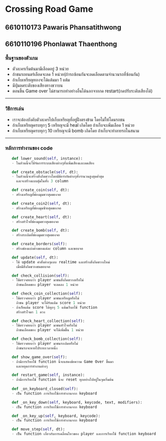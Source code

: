 # Crossing Road Game
## 6610110173 Pawaris Phansatithwong
## 6610110196 Phonlawat Thaenthong
### พื้นฐานของตัวเกม
- ตัวละครเริ่มต้นมามีเลือดอยู่ 3 หน่วย
- ถ้าชนรถยนตร์เลือดจะลด 1 หน่วย(ถ้ารถซ้อนกันจะลดเลือดตามจำนวนรถที่ซ้อนกัน)
- ถ้าเก็บเหรียญทองจะได้แต้มมา 1 แต้ม
- มีปุ่มลดระดับของเสียงทางขวาบน
- ตอนขึ้น Game over ไม่สามารถทำอย่างอื่นได้นอกจากกด restart(กดปรับระดับเสียงได้)
---
### วิธีการเล่น
- เราจะต้องบังคับตัวละครไปเก็บเหรียญที่อยู่ฝั่งตรงข้าม
  โดยไม่ให้โดนรถชน
- ถ้าเก็บเหรียญครบทุกๆ 5 เหรียญจะมี heal เกิดโดย
  ถ้าเก็บจะเพิ่มเลือด 1 หน่วย
- ถ้าเก็บเหรียญครบทุกๆ 10 เหรียญจะมี bomb เกิดโดย
  ถ้าเก็บจะทำลายรถในสนาม
---
### หลักการทำงานของ code
 ``` python
    def lower_sound(self, instance):
    - ในส่วนนี้จะใช้จัดการระบบเสียงต่างๆทั้งเพิ่มเสียงและลดเสียง

    def create_obstacle(self, dt):
    - ในส่วนนี้จะสร้างสิ่งกีดขวางโดยมีข้อจำกัดต่างๆทั้งจำนวนสูงสุดต่ำสุด
      และจะสร้างแบบสุ่มในทั้ง 3 column

    def create_coin(self, dt):
    - สร้างเหรียญที่ช่องมุมขวาสุดของจอ

    def create_coin2(self, dt):
    - สร้างเหรียญที่ช่องมุมซ้ายสุดของจอ

    def create_heart(self, dt):
    - สร้างหัวใจที่ช่องมุมขวาสุดของจอ

    def create_bomb(self, dt):
    - สร้างระเบิดที่ช่องมุมขวาสุดของจอ

    def create_borders(self):
    - สร้างช่องแบ่งต่างของแต่ละ column และขอบจอ

    def update(self, dt):
    - ใช้ update คำสั่งต่างๆแบบ realtime และสร้างสิ่งกีดขวางใหม่
      เมื่อมีสิ่งกีดขวางชนขอบจอ

    def check_collision(self):
    - ใช้ตรวจสอบว่า player มาชนสิ่งกีดขวางหรือไม่
      ถ้าชนเลือดของ player จะลดลง 1 หน่วย

    def check_coin_collection(self):
    - ใช้ตรวจสอบว่า player มาชนเหรียญหรือไม่
      ถ้าชน player จะได้รับแต้ม score 1 หน่วย
    - ถ้าเก็ยแต้ม score ได้ทุกๆ 5 แต้มเรีบกใช้ function
      สร้างหัวใจมา 1 ดวง

    def check_heart_collection(self):
    - ใช้ตรวจสอบว่า player มาชนหัวใจหรือไม่
      ถ้าชนเลือดของ player จะได้เพิ่มขึ้น 1 หน่วย

    def check_bomb_collection(self):
    - ใช้ตรวจสอบว่า player มาชนระเบิดหรือไม่
      ถ้าชนรถจะหายไประยะเวลาหนึ่ง

    def show_game_over(self):
    - ถ้ามีการเรียกใช้ function นี้จะแสดงข้อความ Game Over ขึ้นมา
      และหยุดการทำงานต่างๆ

    def restart_game(self, instance):
    - ถ้ามีการเรียกใช้ function นี้จะ reset ทุกอย่างไปอยู่ในจุดเริ่มต้น
   
    def _on_keyboard_closed(self):
    - เป็น function การเรียกใช้การทำงานจาก keyboard

    def _on_key_down(self, keyboard, keycode, text, modifiers):
    - เป็น function การเรียกใช้การทำงานจาก keyboard

    def _on_key_up(self, keyboard, keycode):
    - เป็น function การเรียกใช้การทำงานจาก keyboard

    def move_step(self, dt):
    - เป็น function เกี่ยวกับการเคลื่อนไหวของ player และการเรียกใช้ function keyboard
```

